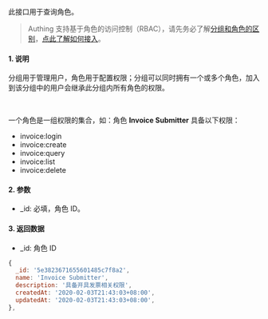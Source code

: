 此接口用于查询角色。

> Authing 支持基于角色的访问控制（RBAC），请先务必了解[分组和角色的区别](https://docs.authing.cn/authing/authorization/authorization/rbac#fen-zu-vs-quan-xian)，[点此了解如何接入](https://docs.authing.cn/authing/authorization/intergrate-rbac)。

#### 1. 说明

分组用于管理用户，角色用于配置权限；分组可以同时拥有一个或多个角色，加入到该分组中的用户会继承此分组内所有角色的权限。

<br/>

一个角色是一组权限的集合，如：角色 **Invoice Submitter** 具备以下权限：
- invoice:login
- invoice:create
- invoice:query
- invoice:list
- invoice:delete

#### 2. 参数

* _id: 必填，角色 ID。


#### 3. 返回数据

* _id: 角色 ID

```javascript
{
  _id: '5e3823671655601485c7f8a2',
  name: 'Invoice Submitter',
  description: '具备开具发票相关权限',
  createdAt: '2020-02-03T21:43:03+08:00',
  updatedAt: '2020-02-03T21:43:03+08:00',
},
```
